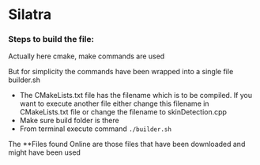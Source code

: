 # Silatra

### Steps to build the file:

Actually here cmake, make commands are used

But for simplicity the commands have been wrapped into a single file builder.sh

* The CMakeLists.txt file has the filename which is to be compiled. If you want to execute another file either change this filename in CMakeLists.txt file or change the filename to skinDetection.cpp
* Make sure build folder is there
* From terminal execute command
	`./builder.sh`
	
The **Files found Online are those files that have been downloaded and might have been used
